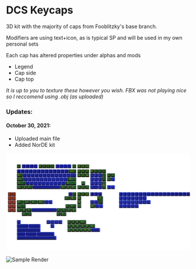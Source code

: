 # DCS Keycaps

3D kit with the majority of caps from Fooblitzky's base branch.

Modifiers are using text+icon, as is typical SP and will be used in my own personal sets

Each cap has altered properties under alphas and mods
- Legend 
- Cap side
- Cap top

*It is up to you to texture these however you wish. FBX was not playing nice so I reccomend using .obj (as uploaded)*

### Updates: ###

#### October 30, 2021: ####
- Uploaded main file
- Added NorDE kit

![Template](https://github.com/paulgali/DCS_keycaps/blob/master/Sample_Kits/images/template.png)

![Sample Render](https://github.com/paulgali/DCS_keycaps/blob/master/Sample_Kits/images/sample.png)
